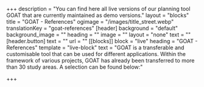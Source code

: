 +++
description = "You can find here all live versions of our planning tool GOAT that are currently maintained as demo versions."
layout = "blocks"
title = "GOAT - References"
ogimage = "/images/title_street.webp"
translationKey = "goat-references"
[header]
background = "default"
background_image = ""
heading = ""
image = ""
layout = "none"
text = ""
[header.button]
text = ""
url = ""
[[blocks]]
block = "live"
heading = "GOAT - References"
template = "live-block"
text = "GOAT is a transferable and customisable tool that can be used for different applications. Within the framework of various projects, GOAT has already been transferred to more than 30 study areas. A selection can be found below:"

+++

